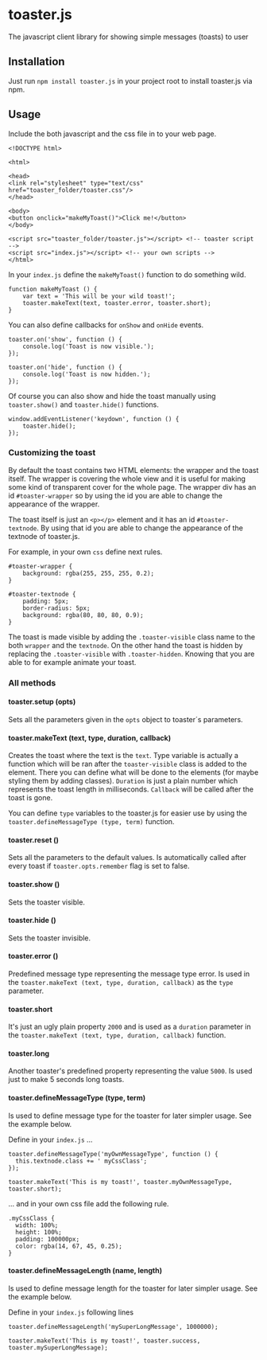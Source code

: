 # toaster.js
The javascript client library for showing simple messages (toasts) to user

## Installation
Just run `npm install toaster.js` in your project root to install toaster.js via npm.

## Usage
Include the both javascript and the css file in to your web page.

    <!DOCTYPE html>
    
    <html>
    
    <head>
    <link rel="stylesheet" type="text/css" href="toaster_folder/toaster.css"/>
    </head>
    
    <body>
    <button onclick="makeMyToast()">Click me!</button>
    </body>
    
    <script src="toaster_folder/toaster.js"></script> <!-- toaster script -->
    <script src="index.js"></script> <!-- your own scripts -->
    </html>

In your `index.js` define the `makeMyToast()` function to do something wild.

    function makeMyToast () {
        var text = 'This will be your wild toast!';
        toaster.makeText(text, toaster.error, toaster.short);
    }

You can also define callbacks for `onShow` and `onHide` events.

    toaster.on('show', function () {
        console.log('Toast is now visible.');
    });
    
    toaster.on('hide', function () {
        console.log('Toast is now hidden.');
    });
    
Of course you can also show and hide the toast manually using `toaster.show()` and `toaster.hide()` functions.

    window.addEventListener('keydown', function () {
        toaster.hide();
    });
    
### Customizing the toast
By default the toast contains two HTML elements: the wrapper and the toast itself. The wrapper is covering the whole view and it is useful for making some kind of transparent cover for the whole page. The wrapper div has an id `#toaster-wrapper` so by using the id you are able to change the appearance of the wrapper.

The toast itself is just an `<p></p>` element and it has an id `#toaster-textnode`. By using that id you are able to change the appearance of the textnode of toaster.js.

For example, in your own `css` define next rules.

    #toaster-wrapper {
        background: rgba(255, 255, 255, 0.2);
    }
    
    #toaster-textnode {
        padding: 5px;
        border-radius: 5px;
        background: rgba(80, 80, 80, 0.9);
    }
    
The toast is made visible by adding the `.toaster-visible` class name to the both `wrapper` and the `textnode`. On the other hand the toast is hidden by replacing the `.toaster-visible` with `.toaster-hidden`. Knowing that you are able to for example animate your toast.

### All methods

#### toaster.setup (opts)
Sets all the parameters given in the `opts` object to toaster´s parameters.

#### toaster.makeText (text, type, duration, callback)
Creates the toast where the text is the `text`. Type variable is actually a function which will be ran after the `toaster-visible` class is 
added to the element. There you can define what will be done to the elements (for maybe styling them by adding classes). 
`Duration` is just a plain number which represents the toast length in milliseconds. `Callback` will be called after the toast is gone.

You can define `type` variables to the toaster.js for easier use by using the `toaster.defineMessageType (type, term)` function.

#### toaster.reset ()
Sets all the parameters to the default values. Is automatically called after every toast if `toaster.opts.remember` flag is set to false.

#### toaster.show ()
Sets the toaster visible.

#### toaster.hide ()
Sets the toaster invisible.

#### toaster.error ()
Predefined message type representing the message type error. Is used in the `toaster.makeText (text, type, duration, callback)` as the `type` parameter.

#### toaster.short
It's just an ugly plain property `2000` and is used as a `duration` parameter in the `toaster.makeText (text, type, duration, callback)` function.

#### toaster.long
Another toaster's predefined property representing the value `5000`. Is used just to make 5 seconds long toasts.

#### toaster.defineMessageType (type, term)
Is used to define message type for the toaster for later simpler usage. See the example below.

Define in your `index.js` ...

    toaster.defineMessageType('myOwnMessageType', function () {
      this.textnode.class += ' myCssClass';
    });
    
    toaster.makeText('This is my toast!', toaster.myOwnMessageType, toaster.short);
    
... and in your own css file add the following rule.

    .myCssClass {
      width: 100%;
      height: 100%;
      padding: 100000px;
      color: rgba(14, 67, 45, 0.25);
    }
    
#### toaster.defineMessageLength (name, length)
Is used to define message length for the toaster for later simpler usage. See the example below.

Define in your `index.js` following lines

    toaster.defineMessageLength('mySuperLongMessage', 1000000);
    
    toaster.makeText('This is my toast!', toaster.success, toaster.mySuperLongMessage);
    
